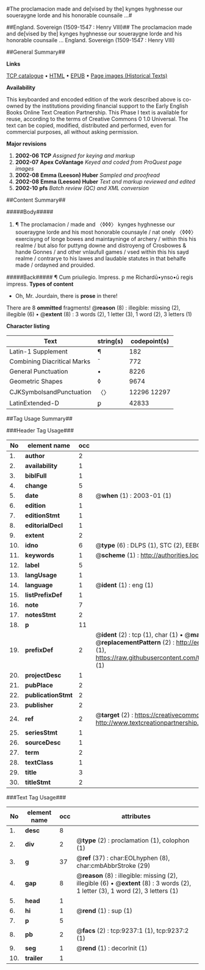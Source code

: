 #The proclamacion made and de[vised by the] kynges hyghnesse our soueraygne lorde and his honorable counsaile ...#

##England. Sovereign (1509-1547 : Henry VIII)##
The proclamacion made and de[vised by the] kynges hyghnesse our soueraygne lorde and his honorable counsaile ...
England. Sovereign (1509-1547 : Henry VIII)

##General Summary##

**Links**

[TCP catalogue](http://www.ota.ox.ac.uk/tcp/)  • 
[HTML](http://tei.it.ox.ac.uk/tcp/Texts-HTML/free/A21/A21471.html)  • 
[EPUB](http://tei.it.ox.ac.uk/tcp/Texts-EPUB/free/A21/A21471.epub) • 
[Page images (Historical Texts)](https://data.historicaltexts.jisc.ac.uk/view?pubId=eebo-99844426e&pageId=eebo-99844426e-9237-1)

**Availability**

This keyboarded and encoded edition of the
	       work described above is co-owned by the institutions
	       providing financial support to the Early English Books
	       Online Text Creation Partnership. This Phase I text is
	       available for reuse, according to the terms of Creative
	       Commons 0 1.0 Universal. The text can be copied,
	       modified, distributed and performed, even for
	       commercial purposes, all without asking permission.

**Major revisions**

1. __2002-06__ __TCP__ *Assigned for keying and markup*
1. __2002-07__ __Apex CoVantage__ *Keyed and coded from ProQuest page images*
1. __2002-08__ __Emma (Leeson) Huber__ *Sampled and proofread*
1. __2002-08__ __Emma (Leeson) Huber__ *Text and markup reviewed and edited*
1. __2002-10__ __pfs__ *Batch review (QC) and XML conversion*

##Content Summary##

#####Body#####

1. ¶ The proclamacion / made and 〈◊◊◊〉 kynges hyghnesse our soueraygne lorde and his most honorable counsayle / nat onely 〈◊◊◊〉 exercisyng of longe bowes and maintayninge of archery / within this his realme / but also for puttyng downe and distroyeng of Crosbowes & hande Gonnes / and other vnlaufull games / vsed within this his sayd realme / contrarye to his lawes and laudable statutes in that behalfe made / ordayned and prouided.

#####Back#####
¶ Cum priuilegio. Impress. ꝑ me Richardū•ynso•ū regis impress.
**Types of content**

  * Oh, Mr. Jourdain, there is **prose** in there!

There are 8 **ommitted** fragments! 
 @__reason__ (8) : illegible: missing (2), illegible (6)  •  @__extent__ (8) : 3 words (2), 1 letter (3), 1 word (2), 3 letters (1)

**Character listing**


|Text|string(s)|codepoint(s)|
|---|---|---|
|Latin-1 Supplement|¶|182|
|Combining             Diacritical Marks|̄|772|
|General Punctuation|•|8226|
|Geometric Shapes|◊|9674|
|CJKSymbolsandPunctuation|〈〉|12296 12297|
|LatinExtended-D|ꝑ|42833|

##Tag Usage Summary##

###Header Tag Usage###

|No|element name|occ|attributes|
|---|---|---|---|
|1.|__author__|2||
|2.|__availability__|1||
|3.|__biblFull__|1||
|4.|__change__|5||
|5.|__date__|8| @__when__ (1) : 2003-01 (1)|
|6.|__edition__|1||
|7.|__editionStmt__|1||
|8.|__editorialDecl__|1||
|9.|__extent__|2||
|10.|__idno__|6| @__type__ (6) : DLPS (1), STC (2), EEBO-CITATION (1), PROQUEST (1), VID (1)|
|11.|__keywords__|1| @__scheme__ (1) : http://authorities.loc.gov/ (1)|
|12.|__label__|5||
|13.|__langUsage__|1||
|14.|__language__|1| @__ident__ (1) : eng (1)|
|15.|__listPrefixDef__|1||
|16.|__note__|7||
|17.|__notesStmt__|2||
|18.|__p__|11||
|19.|__prefixDef__|2| @__ident__ (2) : tcp (1), char (1)  •  @__matchPattern__ (2) : ([0-9\-]+):([0-9IVX]+) (1), (.+) (1)  •  @__replacementPattern__ (2) : http://eebo.chadwyck.com/downloadtiff?vid=$1&page=$2 (1), https://raw.githubusercontent.com/textcreationpartnership/Texts/master/tcpchars.xml#$1 (1)|
|20.|__projectDesc__|1||
|21.|__pubPlace__|2||
|22.|__publicationStmt__|2||
|23.|__publisher__|2||
|24.|__ref__|2| @__target__ (2) : https://creativecommons.org/publicdomain/zero/1.0/ (1), http://www.textcreationpartnership.org/docs/. (1)|
|25.|__seriesStmt__|1||
|26.|__sourceDesc__|1||
|27.|__term__|2||
|28.|__textClass__|1||
|29.|__title__|3||
|30.|__titleStmt__|2||


###Text Tag Usage###

|No|element name|occ|attributes|
|---|---|---|---|
|1.|__desc__|8||
|2.|__div__|2| @__type__ (2) : proclamation (1), colophon (1)|
|3.|__g__|37| @__ref__ (37) : char:EOLhyphen (8), char:cmbAbbrStroke (29)|
|4.|__gap__|8| @__reason__ (8) : illegible: missing (2), illegible (6)  •  @__extent__ (8) : 3 words (2), 1 letter (3), 1 word (2), 3 letters (1)|
|5.|__head__|1||
|6.|__hi__|1| @__rend__ (1) : sup (1)|
|7.|__p__|5||
|8.|__pb__|2| @__facs__ (2) : tcp:9237:1 (1), tcp:9237:2 (1)|
|9.|__seg__|1| @__rend__ (1) : decorInit (1)|
|10.|__trailer__|1||
